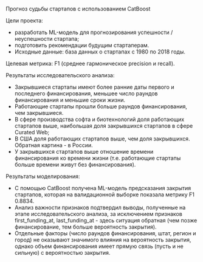Прогноз судьбы стартапов с использованием CatBoost

Цели проекта:
- разработать ML-модель для прогнозирования успешности / неуспешности стартапа;
- подготовить рекомендации будущим стартаперам.
- Исходные данные: база данных о стартапах с 1980 по 2018 годы.

Целевая метрика: F1 (среднее гармоническое precision и recall).

Результаты исследовательского анализа:
- Закрывшиеся стартапы имеют более ранние даты первого и последнего финансирования, меньшее число раундов финансирования и меньшие сроки жизни.
- Работающие стартапы прошли больше раундов финансирования, чем закрывшиеся.
- В сфере производства софта и биотехнологий доля работающих стартапов выше, наибольшая доля закрывшихся стартапов в сфере Curated Web;
- В США доля работающих стартапов выше, чем доля закрывшихся. Обратная картина - в России.
- У закрывшихся стартапов выше отношение времени финансирования ко времени жизни (т.е. работающие стартапы больше времени живут без финансирования).

Результаты моделирования:
- С помощью CatBoost получена ML-модель предсказания закрытия стартапов, которая на валидационной выборке показала метрику F1 0.8834.
- Анализ важности признаков подтвердил выводы, полученные на этапе исследовательского анализа, за исключением признаков first_funding_at, last_funding_at - здесь ситуация обратная (чем позже финансирование, тем больше вероятность закрытия).
- Отдельные факторы (число раундов финансирования, штат, регион и город) не оказывают значимого влияния на вероятность закрытия, однако объем финансирования имеет прямую связь (пусть и не сильную) с вероятностью закрытия.